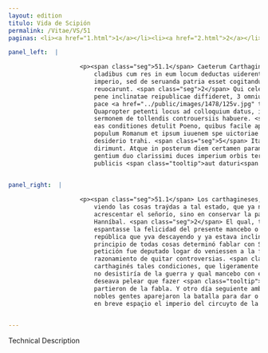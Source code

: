 ```yaml
---
layout: edition
titulo: Vida de Scipión
permalink: /Vitae/VS/51
paginas: <li><a href="1.html">1</a></li><li><a href="2.html">2</a></li><li><a href="3.html">3</a></li><li><a href="4.html">4</a></li><li><a href="5.html">5</a></li><li><a href="6.html">6</a></li><li><a href="7.html">7</a></li><li><a href="8.html">8</a></li><li><a href="9.html">9</a></li><li><a href="10.html">10</a></li><li><a href="11.html">11</a></li><li><a href="12.html">12</a></li><li><a href="13.html">13</a></li><li><a href="14.html">14</a></li><li><a href="15.html">15</a></li><li><a href="16.html">16</a></li><li><a href="17.html">17</a></li><li><a href="18.html">18</a></li><li><a href="19.html">19</a></li><li><a href="20.html">20</a></li><li><a href="21.html">21</a></li><li><a href="22.html">22</a></li><li><a href="23.html">23</a></li><li><a href="24.html">24</a></li><li><a href="25.html">25</a></li><li><a href="26.html">26</a></li><li><a href="27.html">27</a></li><li><a href="28.html">28</a></li><li><a href="29.html">29</a></li><li><a href="30.html">30</a></li><li><a href="31.html">31</a></li><li><a href="32.html">32</a></li><li><a href="33.html">33</a></li><li><a href="34.html">34</a></li><li><a href="35.html">35</a></li><li><a href="36.html">36</a></li><li><a href="37.html">37</a></li><li><a href="38.html">38</a></li><li><a href="39.html">39</a></li><li><a href="40.html">40</a></li><li><a href="41.html">41</a></li><li><a href="42.html">42</a></li><li><a href="43.html">43</a></li><li><a href="44.html">44</a></li><li><a href="45.html">45</a></li><li><a href="46.html">46</a></li><li><a href="47.html">47</a></li><li><a href="48.html">48</a></li><li><a href="49.html">49</a></li><li><a href="50.html">50</a></li><li><a href="51.html">51</a></li><li><a href="52.html">52</a></li><li><a href="53.html">53</a></li><li><a href="54.html">54</a></li><li><a href="55.html">55</a></li><li><a href="56.html">56</a></li><li><a href="57.html">57</a></li><li><a href="58.html">58</a></li><li><a href="59.html">59</a></li><li><a href="60.html">60</a></li><li><a href="61.html">61</a></li><li><a href="62.html">62</a></li><li><a href="63.html">63</a></li><li><a href="64.html">64</a></li><li><a href="65.html">65</a></li><li><a href="66.html">66</a></li><li><a href="67.html">67</a></li><li><a href="68.html">68</a></li><li><a href="69.html">69</a></li><li><a href="70.html">70</a></li><li><a href="71.html">71</a></li><li><a href="72.html">72</a></li><li><a href="73.html">73</a></li><li><a href="74.html">74</a></li>

panel_left:  |

                    <p><span class="seg">51.1</span> Caeterum Carthaginenses, tot tamque multiplicibus acceptis
                        cladibus cum res in eum locum deductas uiderent, ut iam non de propagando
                        imperio, sed de seruanda patria esset cogitandum, Hannibalem ex Italia
                        reuocarunt. <span class="seg">2</span> Qui celeriter in Aphricam reuersus, <span class="tooltip">siue<span class="tooltiptext">siuo <span class="siglas">U</span> </span></span> quod praesentis iuuenis foelicitatem horreret, siue quod labenti et
                        pene inclinatae reipublicae diffideret, 3 omnium primum cum P. Scipione de
                        pace <a href="../public/images/1478/125v.jpg" target="new"><img class="facs" src="https://alfonsodepalencia.github.io/Vitae/public/images/facs_icon.jpg"/></a>[125v] agendum censuit.
                        Quapropter petenti locus ad colloquium datus, in quo simul congressi longum
                        sermonem de tollendis controuersiis habuere. <span class="seg">4</span> Ad extremum Scipio
                        eas conditiones detulit Poeno, quibus facile apparuit non tedere belli
                        populum Romanum et ipsum iuuenem spe uictoriae magis quam concordiae
                        desiderio trahi. <span class="seg">5</span> Itaque omni spe pacis adempta colloquium
                        dirimunt. Atque in posterum diem certamen parant duarum nobilissimarum bello
                        gentium duo clarissimi duces imperium orbis terrae breui spatio suis rebus
                        publicis <span class="tooltip">aut daturi<span class="tooltiptext">daturi <span class="siglas">P</span> </span></span> aut erepturi.</p>
                

panel_right:  |

                    <p><span class="seg">51.1</span> Los carthagineses, avidas tan muchas y tan diversas pérdidas,
                        viendo las cosas traýdas a tal estado, que ya no deviessen de pensar en
                        acrescentar el señorío, sino en conservar la patria, revocaron de Ytalia a
                        Hanníbal. <span class="seg">2</span> El qual, tornado prestamente en África, o que ya le
                        espantasse la felicidad del presente mancebo o que desconfiasse de la
                        república que yva descayendo y ya estava inclinada a baxeza, <span class="seg">3</span> en
                        principio de todas cosas determinó fablar con Scipión de la paz y a su
                        petición fue deputado logar do veniessen a la fabla y allí tovieron luego
                        razonamiento de quitar controversias. <span class="seg">4</span> Al fin, Scipión movió al
                        carthaginés tales condiciones, que ligeramente pareció qu'el pueblo romano
                        no desistiría de la guerra y qual mancebo con esperança de victoria más
                        deseava pelear que fazer <span class="tooltip">concordia<span class="tooltiptext">conçordia  </span></span>. <span class="seg">5</span> De guisa, que, quitada toda esperança de paz, se
                        partieron de la fabla. Y otro día seguiente ambos capitanes de dos tan
                        nobles gentes aparejaron la batalla para dar o quitar los unos a los otros
                        en breve espaçio el imperio del circuyto de la tierra.</p>
                

---
```


Technical Description 